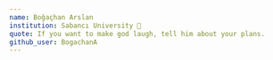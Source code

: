 ```yaml
---
name: Boğaçhan Arslan 
institution: Sabancı University 🚩 
quote: If you want to make god laugh, tell him about your plans. 
github_user: BogachanA
---
```

